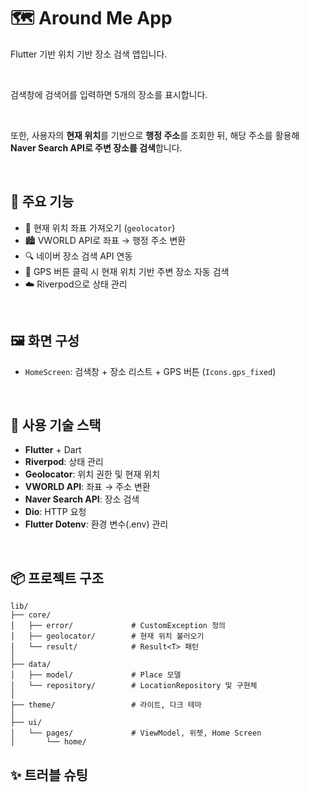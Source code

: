 # 🗺️ Around Me App

Flutter 기반 위치 기반 장소 검색 앱입니다.

<br>

검색창에 검색어를 입력하면 5개의 장소를 표시합니다.

<br>

또한, 사용자의 **현재 위치**를 기반으로 **행정 주소**를 조회한 뒤, 해당 주소를 활용해 **Naver Search API로 주변 장소를 검색**합니다.

<br>

## 🚀 주요 기능

- 📍 현재 위치 좌표 가져오기 (`geolocator`)
- 🏙️ VWORLD API로 좌표 → 행정 주소 변환
- 🔍 네이버 장소 검색 API 연동
- 🧭 GPS 버튼 클릭 시 현재 위치 기반 주변 장소 자동 검색
- ☁️ Riverpod으로 상태 관리

<br>

## 🖼️ 화면 구성

- `HomeScreen`: 검색창 + 장소 리스트 + GPS 버튼 (`Icons.gps_fixed`)

<br>

## 🔧 사용 기술 스택

- **Flutter** + Dart
- **Riverpod**: 상태 관리
- **Geolocator**: 위치 권한 및 현재 위치
- **VWORLD API**: 좌표 → 주소 변환
- **Naver Search API**: 장소 검색
- **Dio**: HTTP 요청
- **Flutter Dotenv**: 환경 변수(.env) 관리

<br>

## 📦 프로젝트 구조
```
lib/
├── core/
│   ├── error/             # CustomException 정의
│   ├── geolocator/        # 현재 위치 불러오기
│   └── result/            # Result<T> 패턴
│
├── data/
│   ├── model/             # Place 모델
│   └── repository/        # LocationRepository 및 구현체
│
├── theme/                 # 라이트, 다크 테마
│
├── ui/
│   └── pages/             # ViewModel, 위젯, Home Screen
│       └── home/           

```

## ✨ 트러블 슈팅


<br>
